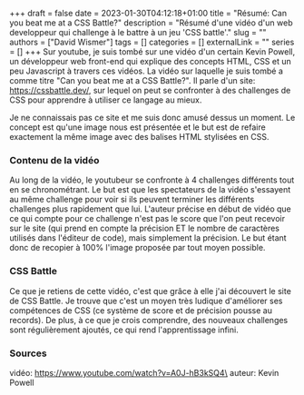 +++ 
draft = false
date = 2023-01-30T04:12:18+01:00
title = "Résumé: Can you beat me at a CSS Battle?"
description = "Résumé d'une vidéo d'un web developpeur qui challenge à le battre à un jeu 'CSS battle'."
slug = ""
authors = ["David Wismer"]
tags = []
categories = []
externalLink = ""
series = []
+++
Sur youtube, je suis tombé sur une vidéo d'un certain Kevin Powell, un développeur web front-end qui explique des concepts HTML, CSS et un peu Javascript à travers ces vidéos. La vidéo sur laquelle je suis tombé a comme titre "Can you beat me at a CSS Battle?". Il parle d'un site: https://cssbattle.dev/, sur lequel on peut se confronter à des challenges de CSS pour apprendre à utiliser ce langage au mieux.

Je ne connaissais pas ce site et me suis donc amusé dessus un moment. Le concept est qu'une image nous est présentée et le but est de refaire exactement la même image avec des balises HTML stylisées en CSS.

### Contenu de la vidéo
Au long de la vidéo, le youtubeur se confronte à 4 challenges différents tout en se chronométrant. Le but est que les spectateurs de la vidéo s'essayent au même challenge pour voir si ils peuvent terminer les différents challenges plus rapidement que lui. L'auteur précise en début de vidéo que ce qui compte pour ce challenge n'est pas le score que l'on peut recevoir sur le site (qui prend en compte la précision ET le nombre de caractères utilisés dans l'éditeur de code), mais simplement la précision. Le but étant donc de recopier à 100% l'image proposée par tout moyen possible.

### CSS Battle
Ce que je retiens de cette vidéo, c'est que grâce à elle j'ai découvert le site de CSS Battle. Je trouve que c'est un moyen très ludique d'améliorer ses compétences de CSS (ce système de score et de précision pousse au records). De plus, à ce que je crois comprendre, des nouveaux challenges sont régulièrement ajoutés, ce qui rend l'apprentissage infini.

### Sources
vidéo: https://www.youtube.com/watch?v=A0J-hB3kSQ4\
auteur: Kevin Powell